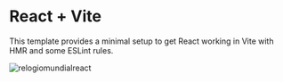 # React + Vite

This template provides a minimal setup to get React working in Vite with HMR and some ESLint rules.


![relogiomundialreact](https://github.com/Saraiva97/Rel-gio-mundial/assets/93497276/8c917596-aa08-4896-853f-b2b83565ca2d)
